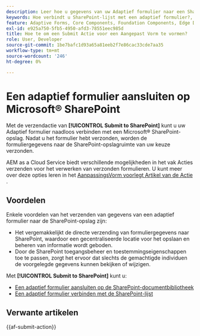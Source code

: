 ```yaml
---
description: Leer hoe u gegevens van uw Adaptief formulier naar een SharePoint-opslagruimte verzendt, zoals een SharePoint-lijst of documentbibliotheek wanneer u het formulier verzendt.
keywords: Hoe verbindt u SharePoint-lijst met een adaptief formulier?, Hoe verbindt u een SharePoint-documentbibliotheek met een adaptief formulier, Verzenden naar SharePoint, Een SharePoint-documentbibliotheekconfiguratie maken, Verzenden naar SharePoint gebruiken in een adaptief formulier, Een adaptief formulier verbinden met Microsoft&reg; SharePoint-lijst.
feature: Adaptive Forms, Core Components, Foundation Components, Edge Delivery Services
exl-id: e925a750-5fb5-4950-afd3-78551eec985d
title: Hoe te om een Submit Actie voor een Aangepast Vorm te vormen?
role: User, Developer
source-git-commit: 1be7bafc1d93a65a81eeb2f7e86cac33cde7aa35
workflow-type: tm+mt
source-wordcount: '246'
ht-degree: 0%

---
```


# Een adaptief formulier aansluiten op Microsoft® SharePoint

Met de verzendactie van **[!UICONTROL Submit to SharePoint]** kunt u uw Adaptief formulier naadloos verbinden met een Microsoft® SharePoint-opslag. Nadat u het formulier hebt verzonden, worden de formuliergegevens naar de SharePoint-opslagruimte van uw keuze verzonden.

AEM as a Cloud Service biedt verschillende mogelijkheden in het vak Acties verzenden voor het verwerken van verzonden formulieren. U kunt meer over deze opties leren in het [ AanpassingsVorm voorlegt Artikel van de Actie ](/help/forms/aem-forms-submit-action.md).

## Voordelen

Enkele voordelen van het verzenden van gegevens van een adaptief formulier naar de SharePoint-opslag zijn:

* Het vergemakkelijkt de directe verzending van formuliergegevens naar SharePoint, waardoor een gecentraliseerde locatie voor het opslaan en beheren van informatie wordt geboden.
* Door de SharePoint toegangsbeheer en toestemmingseigenschappen toe te passen, zorgt het ervoor dat slechts de gemachtigde individuen de voorgelegde gegevens kunnen bekijken of wijzigen.

Met **[!UICONTROL Submit to SharePoint]** kunt u:

* [Een adaptief formulier aansluiten op de SharePoint-documentbibliotheek](/help/forms/connect-forms-to-sharepoint-document-library.md)
* [Een adaptief formulier verbinden met de SharePoint-lijst](/help/forms/connect-forms-to-sharepoint-list.md)

## Verwante artikelen

{{af-submit-action}}
